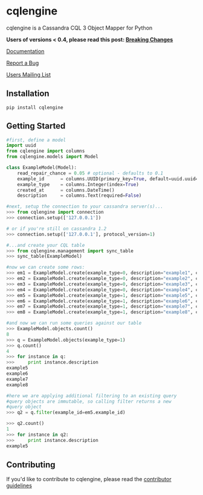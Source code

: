 cqlengine
===============

cqlengine is a Cassandra CQL 3 Object Mapper for Python

**Users of versions < 0.4, please read this post: [Breaking Changes](https://groups.google.com/forum/?fromgroups#!topic/cqlengine-users/erkSNe1JwuU)**

[Documentation](https://cqlengine.readthedocs.org/en/latest/)

[Report a Bug](https://github.com/bdeggleston/cqlengine/issues)

[Users Mailing List](https://groups.google.com/forum/?fromgroups#!forum/cqlengine-users)

## Installation
```
pip install cqlengine
```

## Getting Started

```python
#first, define a model
import uuid
from cqlengine import columns
from cqlengine.models import Model

class ExampleModel(Model):
    read_repair_chance = 0.05 # optional - defaults to 0.1
    example_id      = columns.UUID(primary_key=True, default=uuid.uuid4)
    example_type    = columns.Integer(index=True)
    created_at      = columns.DateTime()
    description     = columns.Text(required=False)

#next, setup the connection to your cassandra server(s)...
>>> from cqlengine import connection
>>> connection.setup(['127.0.0.1'])

# or if you're still on cassandra 1.2
>>> connection.setup(['127.0.0.1'], protocol_version=1)

#...and create your CQL table
>>> from cqlengine.management import sync_table
>>> sync_table(ExampleModel)

#now we can create some rows:
>>> em1 = ExampleModel.create(example_type=0, description="example1", created_at=datetime.now())
>>> em2 = ExampleModel.create(example_type=0, description="example2", created_at=datetime.now())
>>> em3 = ExampleModel.create(example_type=0, description="example3", created_at=datetime.now())
>>> em4 = ExampleModel.create(example_type=0, description="example4", created_at=datetime.now())
>>> em5 = ExampleModel.create(example_type=1, description="example5", created_at=datetime.now())
>>> em6 = ExampleModel.create(example_type=1, description="example6", created_at=datetime.now())
>>> em7 = ExampleModel.create(example_type=1, description="example7", created_at=datetime.now())
>>> em8 = ExampleModel.create(example_type=1, description="example8", created_at=datetime.now())

#and now we can run some queries against our table
>>> ExampleModel.objects.count()
8
>>> q = ExampleModel.objects(example_type=1)
>>> q.count()
4
>>> for instance in q:
>>>     print instance.description
example5
example6
example7
example8

#here we are applying additional filtering to an existing query
#query objects are immutable, so calling filter returns a new
#query object
>>> q2 = q.filter(example_id=em5.example_id)

>>> q2.count()
1
>>> for instance in q2:
>>>     print instance.description
example5
```

## Contributing

If you'd like to contribute to cqlengine, please read the [contributor guidelines](https://github.com/bdeggleston/cqlengine/blob/master/CONTRIBUTING.md)

